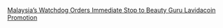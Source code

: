 [Malaysia’s Watchdog Orders Immediate Stop to Beauty Guru Lavidacoin Promotion](https://cointelegraph.com/news/malaysias-watchdog-orders-immediate-stop-to-beauty-guru-lavidacoin-promotion)